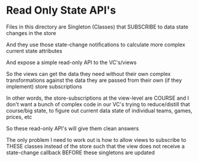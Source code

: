 #  Read Only State API's

Files in this directory are Singleton (Classes) that SUBSCRIBE to data state changes in the store

And they use those state-change notifications to calculate more complex current state attributes

And expose a simple read-only API to the VC's/views

So the views can get the data they need without their own complex transformations against
the data they are passed from their own (if they implement) store subscriptions

In other words, the store-subscriptions at the view-level are COURSE and I don't want a bunch of complex
code in our VC's trying to reduce/distill that course/big state, to figure out current data state of individual teams, games, prices, etc

So these read-only API's will give them clean answers 

The only problem I need to work out is how to allow views to subscribe to THESE classes
instead of the store such that the view does not receive a state-change callback
BEFORE these singletons are updated



